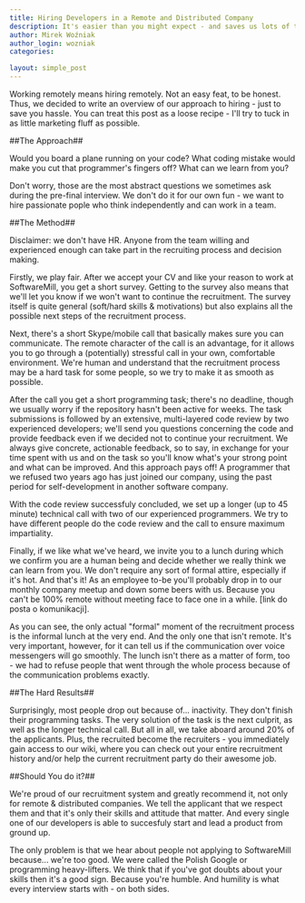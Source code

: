 ```yaml
---
title: Hiring Developers in a Remote and Distributed Company
description: It's easier than you might expect - and saves us lots of time.
author: Mirek Woźniak
author_login: wozniak
categories:

layout: simple_post
---
```


Working remotely means hiring remotely. Not an easy feat, to be honest. Thus, we decided to write an overview of our approach to hiring - just to save you hassle. You can treat this post as a loose recipe - I'll try to tuck in as little marketing fluff as possible.

##The Approach##

Would you board a plane running on your code? What coding mistake would make you cut that programmer's fingers off? What can we learn from you?

Don't worry, those are the most abstract questions we sometimes ask during the pre-final interview. We don't do it for our own fun - we want to hire passionate pople who think independently and can work in a team. 
 

##The Method##

Disclaimer: we don't have HR. Anyone from the team willing and experienced enough can take part in the recruiting process and decision making.

Firstly, we play fair. After we accept your CV and like your reason to work at SoftwareMill, you get a short survey. Getting to the survey also means that we'll let you know if we won't want to continue the recruitment. The survey itself is quite general (soft/hard skills & motivations) but also explains all the possible next steps of the recruitment process.

Next, there's a short Skype/mobile call that basically makes sure you can communicate. The remote character of the call is an advantage, for it allows you to go through a (potentially) stressful call in your own, comfortable environment. We're human and understand that the recruitment process may be a hard task for some people, so we try to make it as smooth as possible. 

After the call you get a short programming task; there's no deadline, though we usually worry if the repository hasn't been active for weeks. The task submissions is followed by an extensive, multi-layered code review by two experienced developers; we'll send you questions concerning the code and provide feedback even if we decided not to continue your recruitment. We always give concrete, actionable feedback, so to say, in exchange for your time spent with us and on the task so you'll know what's your strong point and what can be improved. And this approach pays off! A programmer that we refused two years ago has just joined our company, using the past period for self-development in another software company.

With the code review successfuly concluded, we set up a longer (up to 45 minute) technical call with two of our experienced programmers. We try to have different people do the code review and the call to ensure maximum impartiality. 

Finally, if we like what we've heard, we invite you to a lunch during which we confirm you are a human being and decide whether we really think we can learn from you. We don't require any sort of formal attire, especially if it's hot. And that's it! As an employee to-be you'll probably drop in to our monthly company meetup and down some beers with us. Because you can't be 100% remote without meeting face to face one in a while. [link do posta o komunikacji].

As you can see, the only actual "formal" moment of the recruitment process is the informal lunch at the very end. And the only one that isn't remote. It's very important, however, for it can tell us if the communication over voice messengers will go smoothly. The lunch isn't there as a matter of form, too - we had to refuse people that went through the whole process because of the communication problems exactly.


##The Hard Results##

Surprisingly, most people drop out because of... inactivity. They don't finish their programming tasks. 
The very solution of the task is the next culprit, as well as the longer technical call. But all in all, we take aboard around 20% of the applicants. Plus, the recruited become the recruiters - you immediately gain access to our wiki, where you can check out your entire recruitment history and/or help the current recruitment party do their awesome job.

##Should You do it?##

We're proud of our recruitment system and greatly recommend it, not only for remote & distributed companies. We tell the applicant that we respect them and that it's only their skills and attitude that matter. And every single one of our developers is able to succesfuly start and lead a product from ground up.

The only problem is that we hear about people not applying to SoftwareMill because... we're too good. We were called the Polish Google or programming heavy-lifters. We think that if you've got doubts about your skills then it's a good sign. Because you're humble. And humility is what every interview starts with - on both sides.
